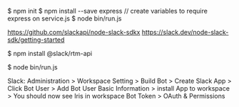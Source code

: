 $ npm init
$ npm install --save express // create variables to require express on service.js
$ node bin/run.js 

https://github.com/slackapi/node-slack-sdkx 
https://slack.dev/node-slack-sdk/getting-started

<!-- $ npm install @slack/web-api @slack/events-api -->
$ npm install @slack/rtm-api


$ node bin/run.js


Slack:
Administration > Workspace Setting > Build Bot > Create Slack App > Click Bot User > Add Bot User
Basic Information > install App to workspace > You should now see Iris in workspace
Bot Token > OAuth & Permissions
